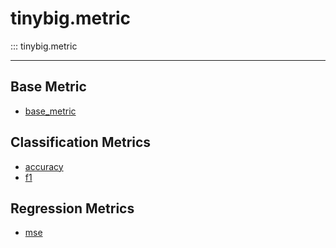 # tinybig.metric

::: tinybig.metric

---------------------------------------

## Base Metric
* [base_metric](metric.md)

## Classification Metrics
* [accuracy](accuracy.md)
* [f1](f1.md) 

## Regression Metrics
* [mse](mse.md)


